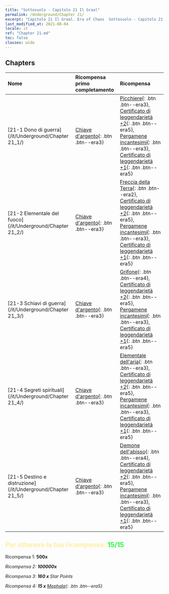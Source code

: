 ```yaml
---
title: "Sottosuolo - Capitolo 21 Il Graal"
permalink: /Underground/Chapter 21/
excerpt: "Capitolo 21 Il Graal. Era of Chaos  Sottosuolo - Capitolo 21. Il Graal"
last_modified_at: 2021-08-04
locale: it
ref: "Chapter 21.md"
toc: false
classes: wide
---
```


## Chapters

  | Nome |  Ricompensa primo completamento | Ricompensa |
  |:------------|:------------|:------------| 
  | [21-1 Dono di guerra](/it/Underground/Chapter 21_1/) | [Chiave d'argento](/ItemsIT/con_693/){: .btn .btn--era3} | [Picchiere](/ItemsIT/unt_190/){: .btn .btn--era3}, [Certificato di leggendarietà +2](/ItemsIT/mat_81/){: .btn .btn--era5}, [Pergamene incantesimi](/ItemsIT/con_694/){: .btn .btn--era3}, [Certificato di leggendarietà +1](/ItemsIT/mat_74/){: .btn .btn--era5} |
  | [21-2 Elementale del fuoco](/it/Underground/Chapter 21_2/) | [Chiave d'argento](/ItemsIT/con_693/){: .btn .btn--era3} | [Freccia della Terra](/ItemsIT/her_464/){: .btn .btn--era2}, [Certificato di leggendarietà +2](/ItemsIT/mat_81/){: .btn .btn--era5}, [Pergamene incantesimi](/ItemsIT/con_694/){: .btn .btn--era3}, [Certificato di leggendarietà +1](/ItemsIT/mat_74/){: .btn .btn--era5} |
  | [21-3 Schiavi di guerra](/it/Underground/Chapter 21_3/) | [Chiave d'argento](/ItemsIT/con_693/){: .btn .btn--era3} | [Grifone](/ItemsIT/unt_192/){: .btn .btn--era4}, [Certificato di leggendarietà +2](/ItemsIT/mat_81/){: .btn .btn--era5}, [Pergamene incantesimi](/ItemsIT/con_694/){: .btn .btn--era3}, [Certificato di leggendarietà +1](/ItemsIT/mat_74/){: .btn .btn--era5} |
  | [21-4 Segreti spirituali](/it/Underground/Chapter 21_4/) | [Chiave d'argento](/ItemsIT/con_693/){: .btn .btn--era3} | [Elementale dell'aria](/ItemsIT/her_448/){: .btn .btn--era3}, [Certificato di leggendarietà +2](/ItemsIT/mat_81/){: .btn .btn--era5}, [Pergamene incantesimi](/ItemsIT/con_694/){: .btn .btn--era3}, [Certificato di leggendarietà +1](/ItemsIT/mat_74/){: .btn .btn--era5} |
  | [21-5 Destino e distruzione](/it/Underground/Chapter 21_5/) | [Chiave d'argento](/ItemsIT/con_693/){: .btn .btn--era3} | [Demone dell'abisso](/ItemsIT/unt_230/){: .btn .btn--era4}, [Certificato di leggendarietà +2](/ItemsIT/mat_81/){: .btn .btn--era5}, [Pergamene incantesimi](/ItemsIT/con_694/){: .btn .btn--era3}, [Certificato di leggendarietà +1](/ItemsIT/mat_74/){: .btn .btn--era5} |


## <span style="color: #ffeea0">Per ottenere la tua ricompensa: </span><span style="color: #27f73a">15/15</span>

 Ricompensa 1:  **500x** <i class="fas fa-gem"/>

 Ricompensa 2:  **100000x** <i class="fas fa-coins"/>

 Ricompensa 3: **160 x** Star Points

 Ricompensa 4: **15 x** [Mephala](/ItemsIT/her_367/){: .btn .btn--era5}


